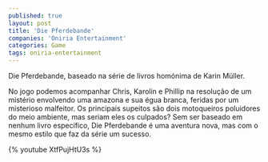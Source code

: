 ```yaml
---
published: true
layout: post
title: 'Die Pferdebande'
companies: 'Oniria Entertainment'
categories: Game
tags: oniria-entertainment
---
```

Die Pferdebande, baseado na série de livros homónima de Karin Müller.

No jogo podemos acompanhar Chris, Karolin e Phillip na resolução de um mistério envolvendo uma amazona e sua égua branca, feridas por um misterioso malfeitor. Os principais supeitos são dois motoqueiros poluidores do meio ambiente, mas seriam eles os culpados? Sem ser baseado em nenhum livro específico, Die Pferdebande é uma aventura nova, mas com o mesmo estilo que faz da série um sucesso.

{% youtube XtfPujHtU3s %}